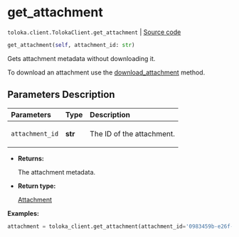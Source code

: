 # get_attachment
`toloka.client.TolokaClient.get_attachment` | [Source code](https://github.com/Toloka/toloka-kit/blob/v1.2.3/src/client/__init__.py#L919)

```python
get_attachment(self, attachment_id: str)
```

Gets attachment metadata without downloading it.


To download an attachment use the [download_attachment](toloka.client.TolokaClient.download_attachment.md) method.

## Parameters Description

| Parameters | Type | Description |
| :----------| :----| :-----------|
`attachment_id`|**str**|<p>The ID of the attachment.</p>

* **Returns:**

  The attachment metadata.

* **Return type:**

  [Attachment](toloka.client.attachment.Attachment.md)

**Examples:**


```python
attachment = toloka_client.get_attachment(attachment_id='0983459b-e26f-42f3-a5fd-6e3feee913e7')
```
